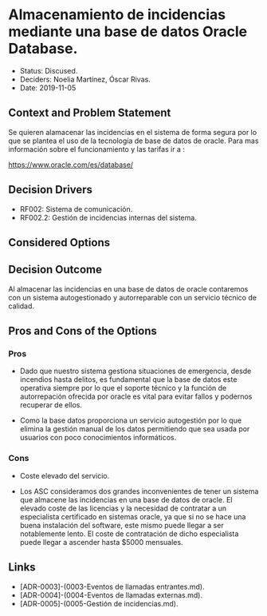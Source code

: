 # Almacenamiento de incidencias mediante una base de datos Oracle Database.

* Status: Discused.
* Deciders: Noelia Martínez, Óscar Rivas.
* Date: 2019-11-05


## Context and Problem Statement

Se quieren alamacenar las incidencias en el sistema de forma segura por lo que se plantea el uso de la tecnología de base de datos de oracle.
Para mas información sobre el funcionamiento y las tarifas ir a : 

https://www.oracle.com/es/database/


## Decision Drivers

* RF002: Sistema de comunicación.
* RF002.2: Gestión de incidencias internas del sistema.


## Considered Options


## Decision Outcome

Al almacenar las incidencias en una base de datos de oracle contaremos con un sistema autogestionado y autorreparable con un servicio técnico de 
calidad.


## Pros and Cons of the Options

### Pros
* Dado que nuestro sistema gestiona situaciones de emergencia, desde incendios hasta delitos, es fundamental que la base de datos este operativa siempre 
  por lo que el soporte técnico y la función de autorrepación ofrecida por oracle es vital para evitar fallos y podernos recuperar de ellos.

* Como la base datos proporciona un servicio autogestión por lo que elimina la gestión manual de los datos permitiendo que sea usada por usuarios con poco 
  conocimientos informáticos. 

### Cons

* Coste elevado del servicio.

* Los ASC consideramos dos grandes inconvenientes de tener un sistema que almacene las incidencias en una base de datos de oracle.
El elevado coste de las licencias y la necesidad de contratar a un especialista certificado en sistemas oracle, ya que si no se hace una buena instalación del software, este mismo puede llegar a ser notablemente lento.
El coste de contratación de dicho especialista puede llegar a ascender hasta $5000 mensuales.

## Links 

* [ADR-0003]-(0003-Eventos de llamadas entrantes.md).
* [ADR-0004]-(0004-Eventos de llamadas externas.md).
* [ADR-0005]-(0005-Gestión de incidencias.md).
